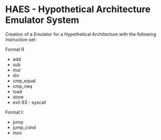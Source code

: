 # HAES - Hypothetical Architecture Emulator System

Creation of a Emulator for a Hypothetical Architecture with the following instruction set:

Format R
 - add
 - sub
 - mul
 - div
 - cmp_equal
 - cmp_neq
 - load
 - store
 - exit 63 - syscall

 Format I:
 - jump
 - jump_cond
 - mov
